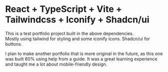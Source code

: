 # React + TypeScript + Vite + Tailwindcss + Iconify + Shadcn/ui

This is a test portfolio project built in the above dependencies.  
Mostly using tailwind for styling and some iconify icons. Shadcn/ui for buttons.  
  
I plan to make another portfolio that is more original in the future, as this one was built 60% using help from a guide. It was a great learning experience and taught me a lot about mobile-friendly design.


